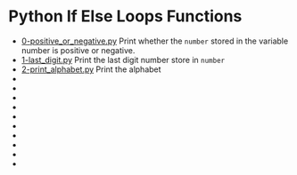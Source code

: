 # Python If Else Loops Functions

- [0-positive_or_negative.py](https://github.com/vlldnt/holbertonschool-higher_level_programming/blob/main/python-hello_world/0-positive_or_negative.py) Print whether the `number` stored in the variable number is positive or negative.
- [1-last_digit.py](https://github.com/vlldnt/holbertonschool-higher_level_programming/blob/main/python-hello_world/1-last_digit.py) Print the last digit number store in `number`
- [2-print_alphabet.py](https://github.com/vlldnt/holbertonschool-higher_level_programming/blob/main/python-hello_world/2-print_alphabet.py) Print the alphabet
- [](https://github.com/vlldnt/holbertonschool-higher_level_programming/blob/main/python-hello_world/)
- [](https://github.com/vlldnt/holbertonschool-higher_level_programming/blob/main/python-hello_world/)
- [](https://github.com/vlldnt/holbertonschool-higher_level_programming/blob/main/python-hello_world/)
- [](https://github.com/vlldnt/holbertonschool-higher_level_programming/blob/main/python-hello_world/)
- [](https://github.com/vlldnt/holbertonschool-higher_level_programming/blob/main/python-hello_world/)
- [](https://github.com/vlldnt/holbertonschool-higher_level_programming/blob/main/python-hello_world/)
- [](https://github.com/vlldnt/holbertonschool-higher_level_programming/blob/main/python-hello_world/)
- [](https://github.com/vlldnt/holbertonschool-higher_level_programming/blob/main/python-hello_world/)
- [](https://github.com/vlldnt/holbertonschool-higher_level_programming/blob/main/python-hello_world/)
- [](https://github.com/vlldnt/holbertonschool-higher_level_programming/blob/main/python-hello_world/)
